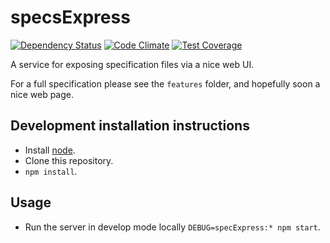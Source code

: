# specsExpress
[![Dependency Status](https://david-dm.org/oss-specs/specsExpress.svg)](https://david-dm.org/oss-specs/specsExpress)
[![Code Climate](https://codeclimate.com/github/oss-specs/specsExpress/badges/gpa.svg)](https://codeclimate.com/github/oss-specs/specsExpress)
[![Test Coverage](https://codeclimate.com/github/oss-specs/specsExpress/badges/coverage.svg)](https://codeclimate.com/github/oss-specs/specsExpress/coverage)

A service for exposing specification files via a nice web UI.


For a full specification please see the `features` folder, and hopefully soon a nice web page.

## Development installation instructions

* Install [node](https://nodejs.org/).
* Clone this repository.
* `npm install`.

## Usage

* Run the server in develop mode locally `DEBUG=specExpress:* npm start`.

